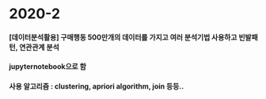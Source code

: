 # 2020-2

#### [데이터분석활용] 구매행동 500만개의 데이터를 가지고 여러 분석기법 사용하고 빈발패턴, 연관관계 분석
#### jupyternotebook으로 함
#### 사용 알고리즘 : clustering, apriori algorithm, join 등등..

